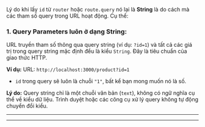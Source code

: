 Lý do khi lấy `id` từ `router` hoặc `route.query` nó lại là **String** là do cách mà các tham số query trong URL hoạt động. Cụ thể:

### 1. **Query Parameters luôn ở dạng String:**

URL truyền tham số thông qua query string (ví dụ: `?id=1`) và tất cả các giá trị trong query string mặc định đều là kiểu `String`. Đây là tiêu chuẩn của giao thức HTTP.

**Ví dụ:** URL: `http://localhost:3000/product?id=1`

- `id` trong query sẽ luôn là chuỗi `"1"`, bất kể bạn mong muốn nó là số.

**Lý do:** Query string chỉ là một chuỗi văn bản (`text`), không có ngữ nghĩa cụ thể về kiểu dữ liệu. Trình duyệt hoặc các công cụ xử lý query không tự động chuyển đổi kiểu.

---

---
